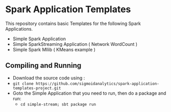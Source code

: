 Spark Application Templates
=========
 

This repository contains basic Templates for the following Spark Applications.

  - Simple Spark Application
  - Simple SparkStreaming Application ( Network WordCount )
  - Simple Spark Mllib ( KMeans example )



Compiling and Running
----

* Download the source code using :
 * ```git clone https://github.com/sigmoidanalytics/spark-application-templates-project.git```
* Goto the Simple Application that you need to run, then do a package and run:
    * ```cd simple-stream; sbt package run```



